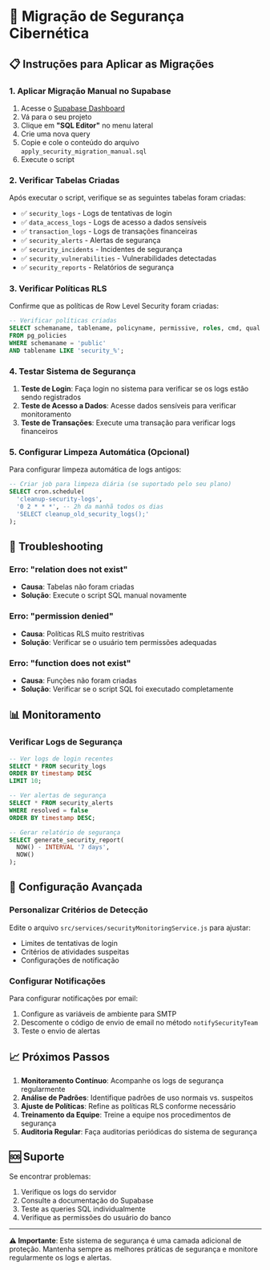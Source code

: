 # 🔐 Migração de Segurança Cibernética

## 📋 Instruções para Aplicar as Migrações

### 1. **Aplicar Migração Manual no Supabase**

1. Acesse o [Supabase Dashboard](https://supabase.com/dashboard)
2. Vá para o seu projeto
3. Clique em **"SQL Editor"** no menu lateral
4. Crie uma nova query
5. Copie e cole o conteúdo do arquivo `apply_security_migration_manual.sql`
6. Execute o script

### 2. **Verificar Tabelas Criadas**

Após executar o script, verifique se as seguintes tabelas foram criadas:

- ✅ `security_logs` - Logs de tentativas de login
- ✅ `data_access_logs` - Logs de acesso a dados sensíveis
- ✅ `transaction_logs` - Logs de transações financeiras
- ✅ `security_alerts` - Alertas de segurança
- ✅ `security_incidents` - Incidentes de segurança
- ✅ `security_vulnerabilities` - Vulnerabilidades detectadas
- ✅ `security_reports` - Relatórios de segurança

### 3. **Verificar Políticas RLS**

Confirme que as políticas de Row Level Security foram criadas:

```sql
-- Verificar políticas criadas
SELECT schemaname, tablename, policyname, permissive, roles, cmd, qual 
FROM pg_policies 
WHERE schemaname = 'public' 
AND tablename LIKE 'security_%';
```

### 4. **Testar Sistema de Segurança**

1. **Teste de Login**: Faça login no sistema para verificar se os logs estão sendo registrados
2. **Teste de Acesso a Dados**: Acesse dados sensíveis para verificar monitoramento
3. **Teste de Transações**: Execute uma transação para verificar logs financeiros

### 5. **Configurar Limpeza Automática (Opcional)**

Para configurar limpeza automática de logs antigos:

```sql
-- Criar job para limpeza diária (se suportado pelo seu plano)
SELECT cron.schedule(
  'cleanup-security-logs',
  '0 2 * * *', -- 2h da manhã todos os dias
  'SELECT cleanup_old_security_logs();'
);
```

## 🚨 Troubleshooting

### Erro: "relation does not exist"
- **Causa**: Tabelas não foram criadas
- **Solução**: Execute o script SQL manual novamente

### Erro: "permission denied"
- **Causa**: Políticas RLS muito restritivas
- **Solução**: Verificar se o usuário tem permissões adequadas

### Erro: "function does not exist"
- **Causa**: Funções não foram criadas
- **Solução**: Verificar se o script SQL foi executado completamente

## 📊 Monitoramento

### Verificar Logs de Segurança

```sql
-- Ver logs de login recentes
SELECT * FROM security_logs 
ORDER BY timestamp DESC 
LIMIT 10;

-- Ver alertas de segurança
SELECT * FROM security_alerts 
WHERE resolved = false 
ORDER BY timestamp DESC;

-- Gerar relatório de segurança
SELECT generate_security_report(
  NOW() - INTERVAL '7 days',
  NOW()
);
```

## 🔧 Configuração Avançada

### Personalizar Critérios de Detecção

Edite o arquivo `src/services/securityMonitoringService.js` para ajustar:

- Limites de tentativas de login
- Critérios de atividades suspeitas
- Configurações de notificação

### Configurar Notificações

Para configurar notificações por email:

1. Configure as variáveis de ambiente para SMTP
2. Descomente o código de envio de email no método `notifySecurityTeam`
3. Teste o envio de alertas

## 📈 Próximos Passos

1. **Monitoramento Contínuo**: Acompanhe os logs de segurança regularmente
2. **Análise de Padrões**: Identifique padrões de uso normais vs. suspeitos
3. **Ajuste de Políticas**: Refine as políticas RLS conforme necessário
4. **Treinamento da Equipe**: Treine a equipe nos procedimentos de segurança
5. **Auditoria Regular**: Faça auditorias periódicas do sistema de segurança

## 🆘 Suporte

Se encontrar problemas:

1. Verifique os logs do servidor
2. Consulte a documentação do Supabase
3. Teste as queries SQL individualmente
4. Verifique as permissões do usuário do banco

---

**⚠️ Importante**: Este sistema de segurança é uma camada adicional de proteção. Mantenha sempre as melhores práticas de segurança e monitore regularmente os logs e alertas. 